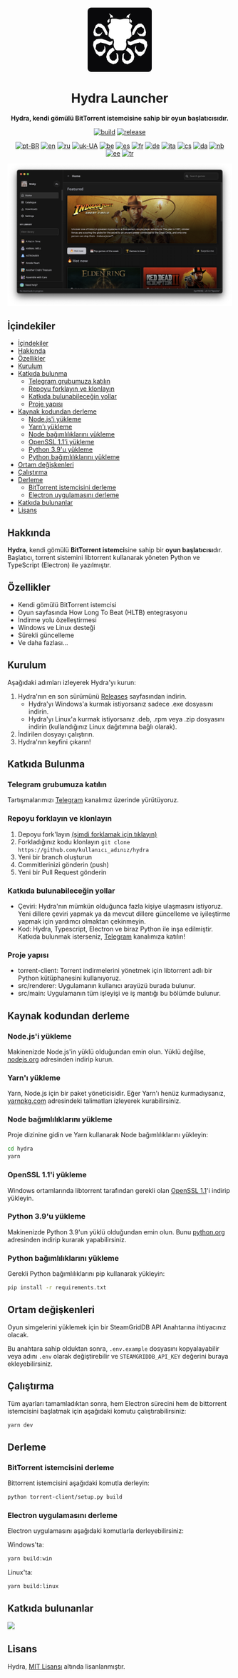 <br>

<div align="center">

[<img src="../resources/icon.png" width="144"/>](https://help.hydralauncher.gg)

  <h1 align="center">Hydra Launcher</h1>

  <p align="center">
    <strong>Hydra, kendi gömülü BitTorrent istemcisine sahip bir oyun başlatıcısıdır.</strong>
  </p>

[![build](https://img.shields.io/github/actions/workflow/status/hydralauncher/hydra/build.yml)](https://github.com/hydralauncher/hydra/actions)
[![release](https://img.shields.io/github/package-json/v/hydralauncher/hydra)](https://github.com/hydralauncher/hydra/releases)

[![pt-BR](https://img.shields.io/badge/lang-pt--BR-green.svg)](README.pt-BR.md)
[![en](https://img.shields.io/badge/lang-en-red.svg)](../README.md)
[![ru](https://img.shields.io/badge/lang-ru-yellow.svg)](README.ru.md)
[![uk-UA](https://img.shields.io/badge/lang-uk--UA-blue)](README.uk-UA.md)
[![be](https://img.shields.io/badge/lang-be-orange)](README.be.md)
[![es](https://img.shields.io/badge/lang-es-red)](README.es.md)
[![fr](https://img.shields.io/badge/lang-fr-blue)](README.fr.md)
[![de](https://img.shields.io/badge/lang-de-black)](README.de.md)
[![ita](https://img.shields.io/badge/lang-it-red)](README.it.md)
[![cs](https://img.shields.io/badge/lang-cs-purple)](README.cs.md)
[![da](https://img.shields.io/badge/lang-da-red)](README.da.md)
[![nb](https://img.shields.io/badge/lang-nb-blue)](README.nb.md)
[![ee](https://img.shields.io/badge/lang-et-blue.svg)](README.et.md)
[![tr](https://img.shields.io/badge/lang-tr-red.svg)](README.tr.md)

![Hydra Catalogue](screenshot.png)

</div>

## <a name="içindekiler"></a> İçindekiler

- [İçindekiler](#içindekiler)
- [Hakkında](#hakkında)
- [Özellikler](#özellikler)
- [Kurulum](#kurulum)
- [Katkıda bulunma](#katkıda-bulunma)
  - [Telegram grubumuza katılın](#telegram-katıl)
  - [Repoyu forklayın ve klonlayın](#repo-fork-klon)
  - [Katkıda bulunabileceğin yollar](#katkı-yolları)
  - [Proje yapısı](#proje-yapısı)
- [Kaynak kodundan derleme](#kaynak-kodundan-derleme)
  - [Node.js'i yükleme](#nodejs-yükle)
  - [Yarn'ı yükleme](#yarn-yükle)
  - [Node bağımlılıklarını yükleme](#node-bağımlılık-yükle)
  - [OpenSSL 1.1'i yükleme](#openssl-1-1-yükle)
  - [Python 3.9'u yükleme](#python-3-9-yükle)
  - [Python bağımlılıklarını yükleme](#python-bağımlılık-yükle)
- [Ortam değişkenleri](#ortam-değişkenleri)
- [Çalıştırma](#çalıştırma)
- [Derleme](#derleme)
  - [BitTorrent istemcisini derleme](#bittorrent-istemci-derle)
  - [Electron uygulamasını derleme](#electron-uygulama-derle)
- [Katkıda bulunanlar](#katkida-bulunanlar)
- [Lisans](#lisans)

## <a name="hakkında"></a> Hakkında

**Hydra**, kendi gömülü **BitTorrent istemci**sine sahip bir **oyun başlatıcısı**dır.
<br>
Başlatıcı, torrent sistemini libtorrent kullanarak yöneten Python ve TypeScript (Electron) ile yazılmıştır.

## <a name="özellikler"></a> Özellikler

- Kendi gömülü BitTorrent istemcisi
- Oyun sayfasında How Long To Beat (HLTB) entegrasyonu
- İndirme yolu özelleştirmesi
- Windows ve Linux desteği
- Sürekli güncelleme
- Ve daha fazlası...

## <a name="kurulum"></a> Kurulum

Aşağıdaki adımları izleyerek Hydra'yı kurun:

1. Hydra'nın en son sürümünü [Releases](https://github.com/hydralauncher/hydra/releases/latest) sayfasından indirin.
   - Hydra'yı Windows'a kurmak istiyorsanız sadece .exe dosyasını indirin.
   - Hydra'yı Linux'a kurmak istiyorsanız .deb, .rpm veya .zip dosyasını indirin (kullandığınız Linux dağıtımına bağlı olarak).
2. İndirilen dosyayı çalıştırın.
3. Hydra'nın keyfini çıkarın!

## <a name="katkıda-bulunma"></a> Katkıda Bulunma

### <a name="telegram-katıl"></a> Telegram grubumuza katılın

Tartışmalarımızı [Telegram](https://t.me/hydralauncher) kanalımız üzerinde yürütüyoruz.

### <a name="repo-fork-klon"></a> Repoyu forklayın ve klonlayın

1. Depoyu fork'layın [(şimdi forklamak için tıklayın)](https://github.com/hydralauncher/hydra/fork)
2. Forkladığınız kodu klonlayın `git clone https://github.com/kullanıcı_adınız/hydra`
3. Yeni bir branch oluşturun
4. Commitlerinizi gönderin (push)
5. Yeni bir Pull Request gönderin

### <a name="katkı-yolları"></a> Katkıda bulunabileceğin yollar

- Çeviri: Hydra'nın mümkün olduğunca fazla kişiye ulaşmasını istiyoruz. Yeni dillere çeviri yapmak ya da mevcut dillere güncelleme ve iyileştirme yapmak için yardımcı olmaktan çekinmeyin.
- Kod: Hydra, Typescript, Electron ve biraz Python ile inşa edilmiştir. Katkıda bulunmak isterseniz, [Telegram](https://t.me/hydralauncher) kanalımıza katılın!

### <a name="proje-yapısı"></a> Proje yapısı

- torrent-client: Torrent indirmelerini yönetmek için libtorrent adlı bir Python kütüphanesini kullanıyoruz.
- src/renderer: Uygulamanın kullanıcı arayüzü burada bulunur.
- src/main: Uygulamanın tüm işleyişi ve iş mantığı bu bölümde bulunur.

## <a name="kaynak-kodundan-derleme"></a> Kaynak kodundan derleme

### <a name="nodejs-yükle"></a> Node.js'i yükleme

Makinenizde Node.js'in yüklü olduğundan emin olun. Yüklü değilse, [nodejs.org](https://nodejs.org/) adresinden indirip kurun.

### <a name="yarn-yükle"></a> Yarn'ı yükleme

Yarn, Node.js için bir paket yöneticisidir. Eğer Yarn'ı henüz kurmadıysanız, [yarnpkg.com](https://classic.yarnpkg.com/lang/en/docs/install/) adresindeki talimatları izleyerek kurabilirsiniz.

### <a name="node-bağımlılık-yükle"></a> Node bağımlılıklarını yükleme

Proje dizinine gidin ve Yarn kullanarak Node bağımlılıklarını yükleyin:

```bash
cd hydra
yarn
```

### <a name="openssl-1-1-yükle"></a> OpenSSL 1.1'i yükleme

Windows ortamlarında libtorrent tarafından gerekli olan [OpenSSL 1.1](https://slproweb.com/download/Win64OpenSSL-1_1_1w.exe)'i indirip yükleyin.

### <a name="python-3-9-yükle"></a> Python 3.9'u yükleme

Makinenizde Python 3.9'un yüklü olduğundan emin olun. Bunu [python.org](https://www.python.org/downloads/release/python-3913/) adresinden indirip kurarak yapabilirsiniz.

### <a name="python-bağımlılık-yükle"></a> Python bağımlılıklarını yükleme

Gerekli Python bağımlılıklarını pip kullanarak yükleyin:

```bash
pip install -r requirements.txt
```

## <a name="ortam-değişkenleri"></a> Ortam değişkenleri

Oyun simgelerini yüklemek için bir SteamGridDB API Anahtarına ihtiyacınız olacak.

Bu anahtara sahip olduktan sonra, `.env.example` dosyasını kopyalayabilir veya adını `.env` olarak değiştirebilir ve `STEAMGRIDDB_API_KEY` değerini buraya ekleyebilirsiniz.

## <a name="çalıştırma"></a> Çalıştırma

Tüm ayarları tamamladıktan sonra, hem Electron sürecini hem de bittorrent istemcisini başlatmak için aşağıdaki komutu çalıştırabilirsiniz:

```bash
yarn dev
```

## <a name="derleme"></a> Derleme

### <a name="bittorrent-istemci-derle"></a> BitTorrent istemcisini derleme

Bittorrent istemcisini aşağıdaki komutla derleyin:

```bash
python torrent-client/setup.py build
```

### <a name="electron-uygulama-derle"></a> Electron uygulamasını derleme

Electron uygulamasını aşağıdaki komutlarla derleyebilirsiniz:

Windows'ta:

```bash
yarn build:win
```

Linux'ta:

```bash
yarn build:linux
```

## <a name="katkıda-bulunanlar"></a> Katkıda bulunanlar

<a href="https://github.com/hydralauncher/hydra/graphs/contributors">
  <img src="https://contrib.rocks/image?repo=hydralauncher/hydra" />
</a>

## <a name="lisans"></a> Lisans

Hydra, [MIT Lisansı](https://github.com/hydralauncher/hydra/blob/main/LICENSE) altında lisanlanmıştır.

